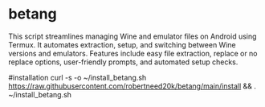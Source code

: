 # betang
This script streamlines managing Wine and emulator files on Android using Termux. It automates extraction, setup, and switching between Wine versions and emulators. Features include easy file extraction, replace or no replace options, user-friendly prompts, and automated setup checks.

#installation
curl -s -o ~/install_betang.sh https://raw.githubusercontent.com/robertneed20k/betang/main/install && . ~/install_betang.sh
